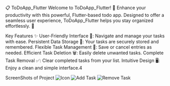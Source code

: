 📋 ToDoApp_Flutter
Welcome to ToDoApp_Flutter! 🎉
Enhance your productivity with this powerful, Flutter-based todo app. Designed to offer a seamless user experience, ToDoApp_Flutter helps you stay organized effortlessly. 🚀

Key Features ✨
User-Friendly Interface 🎨: Navigate and manage your tasks with ease.
Persistent Data Storage 💾: Your tasks are securely stored and remembered.
Flexible Task Management 📝: Save or cancel entries as needed.
Efficient Task Deletion 🗑️: Easily delete unwanted tasks.
Complete Task Removal ✅: Clear completed tasks from your list.
Intuitive Design 🖥️: Enjoy a clean and simple interface.4

ScreenShots of Project
![Icon](https://github.com/Raghavendaran/ToDoApp_Flutter/assets/156884248/6b0cb426-fd92-40f1-9d68-64a35995cba2)
![Add Task](https://github.com/Raghavendaran/ToDoApp_Flutter/assets/156884248/6e64f591-a1af-408a-b315-5760d301dfaf)
![Remove Task](https://github.com/Raghavendaran/ToDoApp_Flutter/assets/156884248/f7fa134c-e275-493b-bf76-a8f723b3e6a5)




